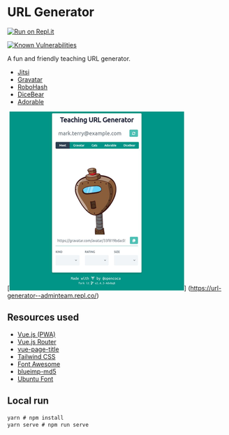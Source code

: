 # URL Generator

[![Run on Repl.it](https://repl.it/badge/github/opencoca/url-generator)](https://repl.it/github/opencoca/url-generator)

[![Known Vulnerabilities](https://snyk.io/test/github/opencoca/url-generator/badge.svg)](https://snyk.io/test/github/opencoca/url-generator)

A fun and friendly teaching URL generator.  

- [Jitsi](https://meet.jit.si/)
- [Gravatar](https://gravatar.com/)
- [RoboHash](https://robohash.org/)
- [DiceBear](https://avatars.dicebear.com/)
- [Adorable](http://avatars.adorable.io/)

[![demo](demo-cover.png)]
(https://url-generator--adminteam.repl.co/)

## Resources used

- [Vue.js (PWA)](https://vuejs.org)
- [Vue.js Router](https://router.vuejs.org)
- [vue-page-title](https://github.com/vinicius73/vue-page-title)
- [Tailwind CSS](https://tailwindcss.com)
- [Font Awesome](https://fontawesome.com)
- [blueimp-md5](https://www.npmjs.com/package/blueimp-md5)
- [Ubuntu Font](https://fonts.google.com/specimen/Ubuntu)

## Local run

```shell
yarn # npm install
yarn serve # npm run serve
```
